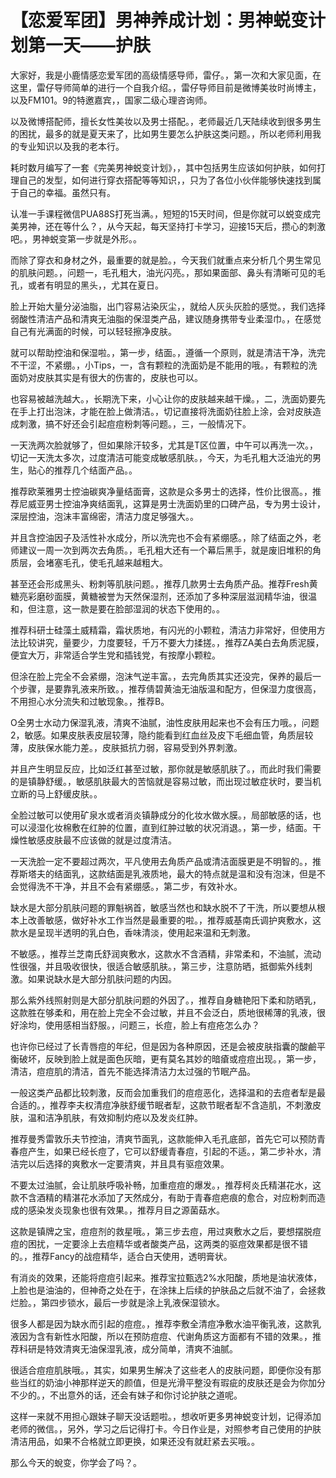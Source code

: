 # 【恋爱军团】男神养成计划：男神蜕变计划第一天——护肤

大家好，我是小鹿情感恋爱军团的高级情感导师，雷仔。，第一次和大家见面，在这里，雷仔导师简单的进行一个自我介绍。，雷仔导师目前是微博美妆时尚博主，以及FM101。9的特邀嘉宾，，国家二级心理咨询师。

以及微博搭配师，擅长女性美妆以及男士搭配。，老师最近几天陆续收到很多男生的困扰，最多的就是夏天来了，比如男生要怎么护肤这类问题。，所以老师利用我的专业知识以及我的老本行。

耗时数月编写了一套《完美男神蜕变计划》，，其中包括男生应该如何护肤，如何打理自己的发型，如何进行穿衣搭配等等知识，，只为了各位小伙伴能够快速找到属于自己的幸福。虽然只有。

认准一手课程微信PUA88S打死当满。，短短的15天时间，但是你就可以蜕变成完美男神，还在等什么？，从今天起，每天坚持打卡学习，迎接15天后，攒心的刺激吧。，男神蜕变第一步就是外形。。

而除了穿衣和身材之外，最重要的就是脸。，今天我们就重点来分析几个男生常见的肌肤问题。，问题一，毛孔粗大，油光闪亮。，那如果面部、鼻头有清晰可见的毛孔，或者有明显的黑头，，尤其在夏日。

脸上开始大量分泌油脂，出门容易沾染灰尘，，就给人灰头灰脸的感觉。，我们选择弱酸性清洁产品和清爽无油脂的保湿类产品，建议随身携带专业柔湿巾。，在感觉自己有光满面的时候，可以轻轻擦净皮肤。

就可以帮助控油和保湿啦。，第一步，结面。，遵循一个原则，就是清洁干净，洗完不干涩，不紧绷。，小Tips，一，含有颗粒的洗面奶是不能用的哦。，有颗粒的洗面奶对皮肤其实是有很大的伤害的，皮肤也可以。

也容易被越洗越大。，长期洗下来，小心让你的皮肤越来越干燥。，二，洗面奶要先在手上打出泡沫，才能在脸上做清洁。，切记直接将洗面奶往脸上涂，会对皮肤造成刺激，搞不好还会引起痘痘粉刺等问题。，三，一般情况下。

一天洗两次脸就够了，但如果除汗较多，尤其是T区位置，中午可以再洗一次。，切记一天洗太多次，过度清洁可能变成敏感肌肤。，今天，为毛孔粗大泛油光的男生，贴心的推荐几个结面产品。。

推荐欧莱雅男士控油碳爽净量结面膏，这款是众多男士的选择，性价比很高。，推荐尼威亚男士控油净爽结面乳，这算是男士洗面奶里的口碑产品，专为男士设计，深层控油，泡沫丰富绵密，清洁力度足够强大。。

并且含控油因子及活性补水成分，所以洗完也不会有紧绷感。，除了结面之外，老师建议一周一次到两次去角质。，毛孔粗大还有一个幕后黑手，就是废旧堆积的角质层，会堵塞毛孔，使毛孔越来越粗大。

甚至还会形成黑头、粉刺等肌肤问题。，推荐几款男士去角质产品。推荐Fresh黄糖亮彩磨砂面膜，黄糖被誉为天然保湿剂，还添加了多种深层滋润精华油，很温和，但注意，这一款是要在脸部湿润的状态下使用的。。

推荐科研士硅藻土威精霜，霜状质地，有闪光的小颗粒，清洁力非常好，但使用方法比较讲究，量要少，力度要轻，千万不要大力揉搓。，推荐ZA美白去角质泥膜，便宜大万，非常适合学生党和插钱党，有按摩小颗粒。

但涂在脸上完全不会紧绷，泡沫气逆丰富。，去完角质其实还没完，保养的最后一个步骤，是要靠乳液来所致。，推荐倩碧黄油无油版温和配方，但保湿力度很高，不用担心水分流失和过敏现象。，推荐B。

O全男士水动力保湿乳液，清爽不油腻，油性皮肤用起来也不会有压力哦。，问题2，敏感。如果皮肤表皮层较薄，隐约能看到红血丝及皮下毛细血管，角质层较薄，皮肤保水能力差。，皮肤抵抗力弱，容易受到外界刺激。

并且产生明显反应，比如泛红甚至过敏，那你就是敏感肌肤了。，而此时我们需要的是镇静舒缓。，敏感肌肤最大的苦恼就是容易过敏，而出现过敏症状时，要当机立断的马上舒缓皮肤。。

全脸过敏可以使用矿泉水或者消炎镇静成分的化妆水做水膜。，局部敏感的话，也可以浸湿化妆棉敷在红肿的位置，直到红肿过敏的状况消退。，第一步，结面。干燥性敏感皮肤最不应该做的就是过度清洁。

一天洗脸一定不要超过两次，平凡使用去角质产品或清洁面膜更是不明智的。，推荐斯塔夫的结面乳，这款结面是乳液质地，最大的特点就是温和没有泡沫，但是不会觉得洗不干净，并且不会有紧绷感。，第二步，有效补水。

缺水是大部分肌肤问题的罪魁祸首，敏感当然也和缺水脱不了干洗，所以要想从根本上改善敏感，做好补水工作当然是最重要的啦。，推荐威基南氏调护爽敷水，这款水是呈现半透明的乳白色，香味清淡，使用起来温和无刺激。

不敏感。，推荐兰芝南氏舒润爽敷水，这款水不含酒精，非常柔和，不油腻，流动性很强，并且吸收很快，很适合敏感肌肤。，第三步，注意防晒，抵御紫外线刺激。如果说缺水是大部分肌肤问题的内因。

那么紫外线照射则是大部分肌肤问题的外因了。，推荐自身糖艳阳下柔和防晒乳，这款胜在够柔和，用在脸上完全不会过敏，并且不会泛白，质地很稀薄的乳液，很好涂均，使用感相当舒服。，问题三，长痘，脸上有痘疮怎么办？

也许你已经过了长青唇痘的年纪，但是因为各种原因，还是会被皮肤指囊的酸鹼平衡破坏，反映到脸上就是面色灰暗，更有莫名其妙的暗瘡或痘痘出现。，第一步，清洁，痘痘肌的清洁，首先不能选择清洁力太过强的节眠产品。

一般这类产品都比较刺激，反而会加重我们的痘痘恶化，选择温和的去痘者犁是最合适的。，推荐李夫权清痘净肤舒缓节眠者犁，这款节眠者犁不含造肌，不刺激皮肤，温和洁净肌肤，有效抑制灼疮以及发炎红肿。

推荐曼秀雷敦乐夫节控油，清爽节面乳，这款能伸入毛孔底部，首先它可以预防青春痘产生，如果已经长痘了，它可以舒缓青春痘，引起的不适。，第二步补水，清洁完以后选择的爽敷水一定要清爽，并且具有驱痘效果。

不要太过油腻，会让肌肤呼吸补畅，加重痘痘的爆发。，推荐柯炎氏精湛花水，这款不含酒精的精湛花水添加了天然成分，有助于青春痘疤痕的愈合，对应粉刺而造成的感染发炎现象也很有效果。，推荐月目之源菌菇水。

这款是镇牌之宝，痘痘剂的救星哦。，第三步去痘，用过爽敷水之后，要想摆脱痘痘的困扰，一定要涂上去痘精华或者酸类产品，这两类的驱痘效果都是很不错的。，推荐Fancy的战痘精华，适合白天使用，透明膏状。

有消炎的效果，还能将痘痘引起来。推荐宝拉甄选2%水阳酸，质地是油状液体，上脸也是油油的，但神奇之处在于，在涂抹上后续的护肤品之后就不油了，会拯救烂脸。，第四步锁水，最后一步就是涂上乳液保湿锁水。

很多人都是因为缺水而引起的痘痘。，推荐李敷全清痘净敷水油平衡乳液，这款乳液因为含有新性水阳酸，所以在预防痘痘、代谢角质这方面都有不错的效果。，推荐科研是特效清爽无油保湿乳液，成分简单，清爽不油腻。

很适合痘痘肌肤哦。，其实，如果男生解决了这些老人的皮肤问题，即便你没有那些当红的奶油小神那样逆天的颜值，但是光滑平整没有瑕疵的皮肤还是会为你加分不少的。，不出意外的话，还会有妹子和你讨论护肤之道呢。

这样一来就不用担心跟妹子聊天没话题啦。，想收听更多男神蜕变计划，记得添加老师的微信。，另外，学习之后记得打卡。今日作业是，对照参考自己使用的护肤清洁用品，如果不合格就立即更换，如果还没有就赶紧去买哦。。

那么今天的蛻变，你学会了吗？。